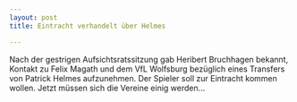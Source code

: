 ```yaml
---
layout: post
title: Eintracht verhandelt über Helmes

---
```


Nach der gestrigen Aufsichtsratssitzung gab Heribert Bruchhagen bekannt, Kontakt zu Felix Magath und dem VfL Wolfsburg bezüglich eines Transfers von Patrick Helmes aufzunehmen. Der Spieler soll zur Eintracht kommen wollen. Jetzt müssen sich die Vereine einig werden...


